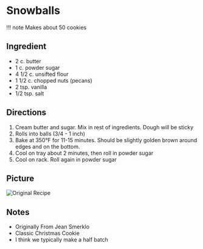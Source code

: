 Snowballs
======================================

!!! note
Makes about 50 cookies

Ingredient
----------------------------------------------------------
* 2 c. butter
* 1 c. powder sugar
* 4 1/2 c. unsifted flour
* 1 1/2 c. chopped nuts (pecans)
* 2 tsp. vanilla
* 1/2 tsp. salt

Directions
------------------------------------
1. Cream butter and sugar. Mix in rest of ingredients. Dough will be sticky
2. Rolls into balls (3/4 - 1 inch)
3. Bake at 350°F for 11-15 minutes. Should be slightly golden brown around edges and on the bottom.
4. Cool on tray about 2 minutes, then roll in powder sugar
5. Cool on rack. Roll again in powder sugar

Picture
---------------------------------------------------------

![Original Recipe](./imgs/Snowballs.png)

Notes
---------------------------------------------------------
* Originally From Jean Smerklo
* Classic Christmas Cookie
* I think we typically make a half batch
